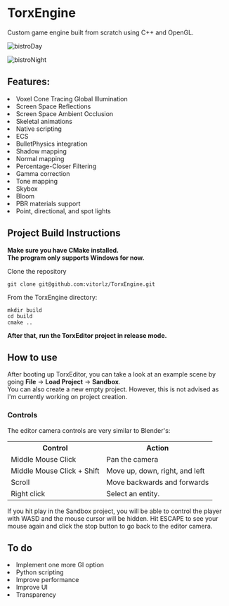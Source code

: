 # TorxEngine
Custom game engine built from scratch using C++ and OpenGL.

![bistroDay](https://github.com/user-attachments/assets/ed6f0fec-b238-4b61-a846-dc06dfa78f00)

![bistroNight](https://github.com/user-attachments/assets/a08f6897-2df1-4fc3-9165-486a109112a4)

## Features:
<li>Voxel Cone Tracing Global Illumination</li> 
<li>Screen Space Reflections</li>
<li>Screen Space Ambient Occlusion</li> 
<li>Skeletal animations</li>
<li>Native scripting</li>
<li>ECS</li> 
<li>BulletPhysics integration</li> 
<li>Shadow mapping</li> 
<li>Normal mapping</li> 
<li>Percentage-Closer Filtering</li> 
<li>Gamma correction</li> 
<li>Tone mapping</li> 
<li>Skybox</li> 
<li>Bloom</li> 
<li>PBR materials support</li> 
<li>Point, directional, and spot lights</li> 
 

## Project Build Instructions

**Make sure you have CMake installed.** <br/>
**The program only supports Windows for now.**

Clone the repository
```
git clone git@github.com:vitorlz/TorxEngine.git
```
From the TorxEngine directory:
```
mkdir build
cd build
cmake ..
```
**After that, run the TorxEditor project in release mode.**

## How to use
After booting up TorxEditor, you can take a look at an example scene by going **File** → **Load Project** → **Sandbox**. <br/>
You can also create a new empty project. However, this is not advised as I'm currently working on project creation.

### Controls
The editor camera controls are very similar to Blender's:
<table>
  <tr>
    <th>Control</th>
    <th>Action</th>
  </tr>
  <tr>
    <td>Middle Mouse Click</td>
    <td>Pan the camera</td>
  </tr>
  <tr>
    <td>Middle Mouse Click + Shift</td>
    <td>Move up, down, right, and left</td>
  </tr>
  <tr>
    <td>Scroll</td>
    <td>Move backwards and forwards</td>
  </tr>
 <tr>
    <td>Right click</td>
    <td>Select an entity.</td>
  </tr>
</table>
If you hit play in the Sandbox project, you will be able to control the player with WASD and the 
mouse cursor will be hidden. Hit ESCAPE to see your mouse again and click the stop button to go back to the editor camera.

## To do  
<li>Implement one more GI option</li> 
<li>Python scripting</li> 
<li>Improve performance</li> 
<li>Improve UI</li> 
<li>Transparency</li> 




